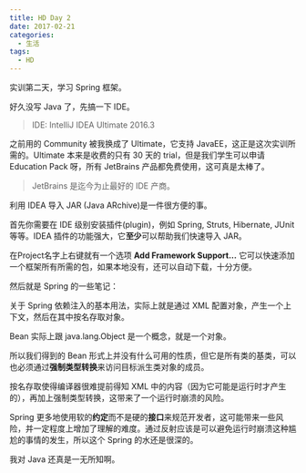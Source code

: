 ```yaml
---
title: HD Day 2
date: 2017-02-21
categories:
  - 生活
tags:
  - HD
---
```


实训第二天，学习 Spring 框架。

<!--more-->

好久没写 Java 了，先搞一下 IDE。

> IDE: IntelliJ IDEA Ultimate 2016.3

之前用的 Community 被我换成了 Ultimate，它支持 JavaEE，这正是这次实训所需的。Ultimate 本来是收费的只有 30 天的 trial，但是我们学生可以申请 Education Pack 呀，所有 JetBrains 产品都免费使用，这可真是太棒了。

> JetBrains 是迄今为止最好的 IDE 产商。

利用 IDEA 导入 JAR (Java ARchive)是一件很方便的事。

首先你需要在 IDE 级别安装插件(plugin)，例如 Spring, Struts, Hibernate, JUnit 等等。IDEA 插件的功能强大，它**至少**可以帮助我们快速导入 JAR。

在Project名字上右键就有一个选项 **Add Framework Support...** 它可以快速添加一个框架所有所需的包，如果本地没有，还可以自动下载，十分方便。

然后就是 Spring 的一些笔记：

关于 Spring 依赖注入的基本用法，实际上就是通过 XML 配置对象，产生一个上下文，然后在其中按名存取对象。

Bean 实际上跟 java.lang.Object 是一个概念，就是一个对象。

所以我们得到的 Bean 形式上并没有什么可用的性质，但它是所有类的基类，可以也必须通过**强制类型转换**来访问目标派生类对象的成员。

按名存取使得编译器很难提前得知 XML 中的内容（因为它可能是运行时才产生的），再加上强制类型转换，这带来了一个运行时崩溃的风险。

Spring 更多地使用软的**约定**而不是硬的**接口**来规范开发者，这可能带来一些风险，并一定程度上增加了理解的难度。通过反射应该是可以避免运行时崩溃这种尴尬的事情的发生，所以这个 Spring 的水还是很深的。

我对 Java 还真是一无所知啊。